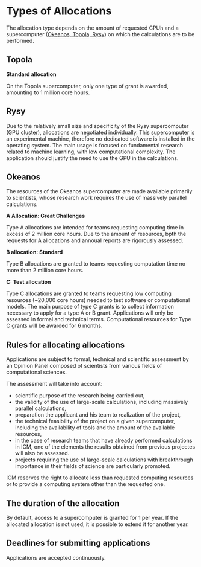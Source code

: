# Types of Allocations

The allocation type depends on the amount of requested CPUh
and a supercomputer ([Okeanos, Topola, Rysy](../O_zasobach_ICM/Zasoby/komputery_w_icm.md))
on which the calculations are to be performed.

## Topola

**Standard allocation**

On the Topola supercomputer, only one type of grant is awarded, amounting to 1 million core hours.

## Rysy

Due to the relatively small size and specificity of the Rysy supercomputer (GPU cluster), allocations are negotiated individually.
This supercomputer is an experimental machine, therefore no dedicated software is installed in the operating system.
The main usage is focused on fundamental research related to machine learning, with low computational complexity.
The application should justify the need to use the GPU in the calculations.

## Okeanos

The resources of the Okeanos supercomputer are made available primarily to scientists,
whose research work requires the use of massively parallel calculations.

**A Allocation: Great Challenges**

Type A allocations are intended for teams requesting computing time in excess of 2 million core hours. 
Due to the amount of resources, bpth the requests for A allocations and annoual reports are rigorously assessed.

**B allocation: Standard**

Type B allocations are granted to teams requesting computation time no more than 2 million core hours.

**C: Test allocation**

Type C allocations are granted to teams requesting low computing resources
(~20,000 core hours) needed to test software or computational models.
The main purpose of type C grants is to collect information necessary to apply for a type A or B grant.
Applications will only be assessed in formal and technical terms.
Computational resources for Type C grants will be awarded for 6 months.

## Rules for allocating allocations

Applications are subject to formal, technical and scientific assessment by an Opinion Panel composed of scientists from various fields of computational sciences.

The assessment will take into account:

- scientific purpose of the research being carried out,
- the validity of the use of large-scale calculations, including massively parallel calculations,
- preparation the applicant and his team to realization of the project,
- the technical feasibility of the project on a given supercomputer, including the availability of tools and the amount of the available resources,
- in the case of research teams that have already performed calculations in ICM, one of the elements
 the results obtained from previous projectes will also be assessed.
- projects requiring the use of large-scale calculations with breakthrough importance in their fields of science are particularly promoted.

ICM reserves the right to allocate less than requested computing resources
or to provide a computing system other than the requested one.

## The duration of the allocation

By default, access to a supercomputer is granted for 1 per year.
If the allocated allocation is not used, it is possible to extend it for another year.

## Deadlines for submitting applications

Applications are accepted continuously.
